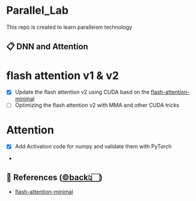 # Parallel_Lab
This repo is created to learn paralleism technology

## 📋 DNN and Attention

# flash attention v1 & v2

 - [x] Update the flash attention v2 using CUDA basd on the [flash-attention-minimal](https://github.com/tspeterkim/flash-attention-minimal)
 - [ ] Optimizing the flash attention v2 with MMA and other CUDA tricks

# Attention
 - [x] Add Activation code for numpy and validate them with PyTorch
 - 
## 📖 References ([©️back👆🏻](#contents))
<div id="ref"></div>  

- [flash-attention-minimal](https://github.com/tspeterkim/flash-attention-minimal)